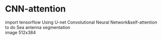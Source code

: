 # CNN-attention
import tensorflow
Using U-net Convolutional Neural Network&self-attention to do Sea antenna segmentation  
image 512x384  
